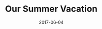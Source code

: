 ---
title: "Our Summer Vacation"
show_title_on_cover: true
date: "2017-06-04"
version: 2
volume: 1
issue: 1
category: "Facebook Gallery"
format: "caption-slideshow"
synopsis: "Zene and Zeanne had a vacation in Zamboanga and Cagayan de Oro, and it was a blast!"
modes: [
    {mode_name: "Original", omit_slides: [-1]}
]
---